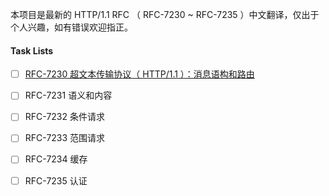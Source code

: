 本项目是最新的 HTTP/1.1 RFC （ RFC-7230 ~ RFC-7235 ）中文翻译，仅出于个人兴趣，如有错误欢迎指正。


#### Task Lists

- [ ] [RFC-7230 超文本传输协议（ HTTP/1.1 ）：消息语构和路由](https://github.com/Hexilee/RFC-HTTP_1.1-zh/tree/master/RFC-7230-zh)
- [ ] RFC-7231 语义和内容
- [ ] RFC-7232 条件请求
- [ ] RFC-7233 范围请求
- [ ] RFC-7234 缓存
- [ ] RFC-7235 认证



